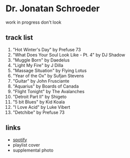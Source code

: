 # Dr. Jonatan Schroeder

work in progress don&#x27;t look

## track list

1. "Hot Winter's Day" by Prefuse 73
2. "What Does Your Soul Look Like - Pt. 4" by DJ Shadow
3. "Muggle Born" by Daedelus
4. "Light My Fire" by J Dilla
5. "Massage Situation" by Flying Lotus
6. "Year of the Ox" by Sufjan Stevens
7. "Guitar" by John Frusciante
8. "Aquarius" by Boards of Canada
9. "Flight Tonight" by The Avalanches
10. "Detroit Part II" by Shigeto
11. "5 bit Blues" by Kid Koala
12. "I Love Acid" by Luke Vibert
13. "Detchibe" by Prefuse 73

## links

- [spotify](https://open.spotify.com/playlist/5UJ7HRDVYRA9OAymuQRB6j)
- playlist cover
- supplemental photo
